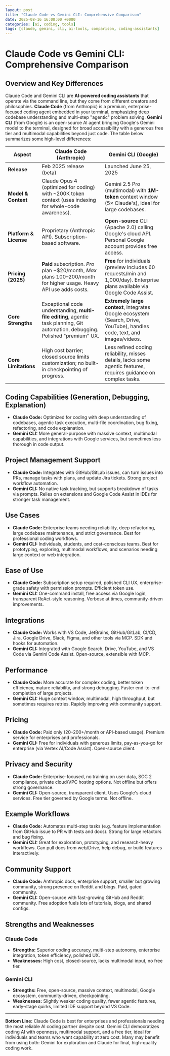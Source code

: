 ```yaml
---
layout: post
title: "Claude Code vs Gemini CLI: Comprehensive Comparison"
date: 2025-08-16 16:00:00 +0000
categories: [ai, coding, tools]
tags: [claude, gemini, cli, ai-tools, comparison, coding-assistants]
---
```


# Claude Code vs Gemini CLI: Comprehensive Comparison

## Overview and Key Differences

Claude Code and Gemini CLI are **AI-powered coding assistants** that operate via the command line, but they come from different creators and philosophies. **Claude Code** (from Anthropic) is a premium, enterprise-focused coding agent embedded in your terminal, emphasizing deep codebase understanding and multi-step "agentic" problem solving. **Gemini CLI** (from Google) is an open-source AI agent bringing Google's Gemini model to the terminal, designed for broad accessibility with a generous free tier and multimodal capabilities beyond just code. The table below summarizes some high-level differences:

| **Aspect**             | **Claude Code** (Anthropic)                                       | **Gemini CLI** (Google)                                        |
|------------------------|------------------------------------------------------------------|----------------------------------------------------------------|
| **Release**            | Feb 2025 release (beta)                              | Launched June 25, 2025                             |
| **Model & Context**    | Claude Opus 4 (optimized for coding) with ~200K token context (uses indexing for whole-code awareness). | Gemini 2.5 Pro (multimodal) with **1M-token** context window (5× Claude's), ideal for large codebases. |
| **Platform & License** | Proprietary (Anthropic API). Subscription-based software. | **Open-source** CLI (Apache 2.0) calling Google's cloud API. Personal Google account provides free access. |
| **Pricing (2025)**     | **Paid** subscription. *Pro* plan ~$20/month, *Max* plans $100–$200/month for higher usage. Heavy API use adds costs. | **Free** for individuals (preview includes 60 requests/min and 1,000/day). Enterprise plans available via Google Code Assist. |
| **Core Strengths**     | Exceptional code understanding, **multi-file editing**, agentic task planning, Git automation, debugging. Polished "premium" UX. | **Extremely large context**, integrates Google ecosystem (Search, Drive, YouTube), handles code, text, and images/videos. |
| **Core Limitations**   | High cost barrier; closed source limits customization; no built-in checkpointing of progress. | Less refined coding reliability, misses details, lacks some agentic features, requires guidance on complex tasks. |

## Coding Capabilities (Generation, Debugging, Explanation)

- **Claude Code:** Optimized for coding with deep understanding of codebases, agentic task execution, multi-file coordination, bug fixing, refactoring, and code explanation.
- **Gemini CLI:** More general-purpose with massive context, multimodal capabilities, and integrations with Google services, but sometimes less thorough in code output.

## Project Management Support

- **Claude Code:** Integrates with GitHub/GitLab issues, can turn issues into PRs, manage tasks with plans, and update Jira tickets. Strong project workflow automation.
- **Gemini CLI:** No native task tracking, but supports breakdown of tasks via prompts. Relies on extensions and Google Code Assist in IDEs for stronger task management.

## Use Cases

- **Claude Code:** Enterprise teams needing reliability, deep refactoring, large codebase maintenance, and strict governance. Best for professional coding workflows.
- **Gemini CLI:** Individuals, students, and cost-conscious teams. Best for prototyping, exploring, multimodal workflows, and scenarios needing large context or web integration.

## Ease of Use

- **Claude Code:** Subscription setup required, polished CLI UX, enterprise-grade safety with permission prompts. Efficient token use.
- **Gemini CLI:** One-command install, free access via Google login, transparent ReAct-style reasoning. Verbose at times, community-driven improvements.

## Integrations

- **Claude Code:** Works with VS Code, JetBrains, GitHub/GitLab, CI/CD, Jira, Google Drive, Slack, Figma, and other tools via MCP. SDK and hooks for automation.
- **Gemini CLI:** Integrated with Google Search, Drive, YouTube, and VS Code via Gemini Code Assist. Open-source, extensible with MCP.

## Performance

- **Claude Code:** More accurate for complex coding, better token efficiency, mature reliability, and strong debugging. Faster end-to-end completion of large projects.
- **Gemini CLI:** Huge context window, multimodal, high throughput, but sometimes requires retries. Rapidly improving with community support.

## Pricing

- **Claude Code:** Paid only ($20–$200+/month or API-based usage). Premium service for enterprises and professionals.
- **Gemini CLI:** Free for individuals with generous limits, pay-as-you-go for enterprise (via Vertex AI/Code Assist). Open-source client.

## Privacy and Security

- **Claude Code:** Enterprise-focused, no training on user data, SOC 2 compliance, private cloud/VPC hosting options. Not offline but offers strong governance.
- **Gemini CLI:** Open-source, transparent client. Uses Google's cloud services. Free tier governed by Google terms. Not offline.

## Example Workflows

- **Claude Code:** Automates multi-step tasks (e.g. feature implementation from GitHub issue to PR with tests and docs). Strong for large refactors and bug fixing.
- **Gemini CLI:** Great for exploration, prototyping, and research-heavy workflows. Can pull docs from web/Drive, help debug, or build features interactively.

## Community Support

- **Claude Code:** Anthropic docs, enterprise support, smaller but growing community, strong presence on Reddit and blogs. Paid, gated community.
- **Gemini CLI:** Open-source with fast-growing GitHub and Reddit community. Free adoption fuels lots of tutorials, blogs, and shared configs.

## Strengths and Weaknesses

### Claude Code
- **Strengths:** Superior coding accuracy, multi-step autonomy, enterprise integration, token efficiency, polished UX.
- **Weaknesses:** High cost, closed-source, lacks multimodal input, no free tier.

### Gemini CLI
- **Strengths:** Free, open-source, massive context, multimodal, Google ecosystem, community-driven, checkpointing.
- **Weaknesses:** Slightly weaker coding quality, fewer agentic features, early-stage quirks, limited IDE support beyond VS Code.

---

**Bottom Line:** Claude Code is best for enterprises and professionals needing the most reliable AI coding partner despite cost. Gemini CLI democratizes coding AI with openness, multimodal support, and a free tier, ideal for individuals and teams who want capability at zero cost. Many may benefit from using both: Gemini for exploration and Claude for final, high-quality coding work.